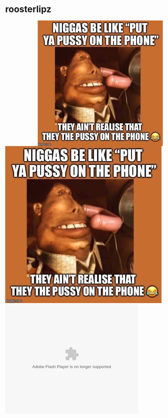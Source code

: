 # roosterlipz

<img align="right" width="400" height="400" src="images/55882351_788988708148989_6144011675398832128_n.jpg">
<img src="images/55882351_788988708148989_6144011675398832128_n.jpg">

<object width="425" height="350">
  <param name="movie" value="https://www.youtube.com/watch?v=D9izSl9euRc" />
  <param name="wmode" value="transparent" />
  <embed src="http://https://www.youtube.com/watch?v=D9izSl9euRc"
         type="application/x-shockwave-flash"
         wmode="transparent" width="425" height="350" />
</object>
